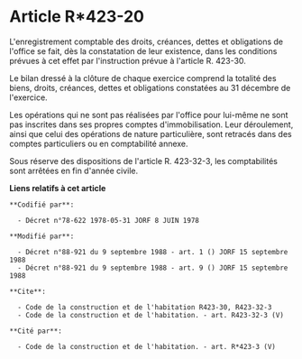 # Article R*423-20

L'enregistrement comptable des droits, créances, dettes et obligations de l'office se fait, dès la constatation de leur
existence, dans les conditions prévues à cet effet par l'instruction prévue à l'article R. 423-30.

Le bilan dressé à la clôture de chaque exercice comprend la totalité des biens, droits, créances, dettes et obligations
constatées au 31 décembre de l'exercice.

Les opérations qui ne sont pas réalisées par l'office pour lui-même ne sont pas inscrites dans ses propres comptes
d'immobilisation. Leur déroulement, ainsi que celui des opérations de nature particulière, sont retracés dans des comptes
particuliers ou en comptabilité annexe.

Sous réserve des dispositions de l'article R. 423-32-3, les comptabilités sont arrêtées en fin d'année civile.

**Liens relatifs à cet article**

	**Codifié par**:

	  - Décret n°78-622 1978-05-31 JORF 8 JUIN 1978

	**Modifié par**:

	  - Décret n°88-921 du 9 septembre 1988 - art. 1 () JORF 15 septembre 1988
	  - Décret n°88-921 du 9 septembre 1988 - art. 9 () JORF 15 septembre 1988

	**Cite**:

	  - Code de la construction et de l'habitation R423-30, R423-32-3
	  - Code de la construction et de l'habitation. - art. R423-32-3 (V)

	**Cité par**:

	  - Code de la construction et de l'habitation. - art. R*423-3 (V)

